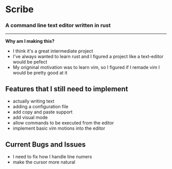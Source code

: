 # Scribe 
### A command line text editor written in rust 
---
**Why am I making this?**
- I think it's a great intermediate project 
- I've always wanted to learn rust and I figured a project like a text-editor would be pefect
- My origninal motivation was to learn vim, so I figured if I remade vim I would be pretty good at it

Features that I still need to implement
---
- actually writing text
- adding a configuration file
- add copy and paste support
- add visual mode
- allow commands to be executed from the editor
- implement basic vim motions into the editor

Current Bugs and Issues
---
- I need to fix how I handle line numers
- make the cursor more natural


